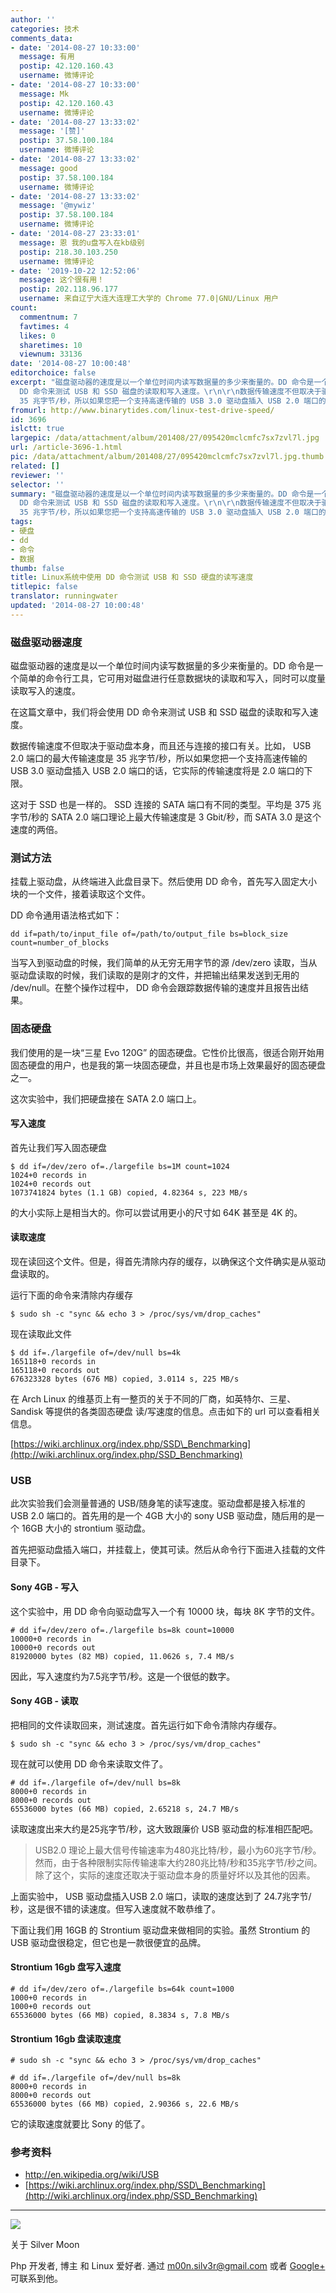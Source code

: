 ```yaml
---
author: ''
categories: 技术
comments_data:
- date: '2014-08-27 10:33:00'
  message: 有用
  postip: 42.120.160.43
  username: 微博评论
- date: '2014-08-27 10:33:00'
  message: Mk
  postip: 42.120.160.43
  username: 微博评论
- date: '2014-08-27 13:33:02'
  message: '[赞]'
  postip: 37.58.100.184
  username: 微博评论
- date: '2014-08-27 13:33:02'
  message: good
  postip: 37.58.100.184
  username: 微博评论
- date: '2014-08-27 13:33:02'
  message: '@mywiz'
  postip: 37.58.100.184
  username: 微博评论
- date: '2014-08-27 23:33:01'
  message: 恩 我的u盘写入在kb级别
  postip: 218.30.103.250
  username: 微博评论
- date: '2019-10-22 12:52:06'
  message: 这个很有用！
  postip: 202.118.96.177
  username: 来自辽宁大连大连理工大学的 Chrome 77.0|GNU/Linux 用户
count:
  commentnum: 7
  favtimes: 4
  likes: 0
  sharetimes: 10
  viewnum: 33136
date: '2014-08-27 10:00:48'
editorchoice: false
excerpt: "磁盘驱动器的速度是以一个单位时间内读写数据量的多少来衡量的。DD 命令是一个简单的命令行工具，它可用对磁盘进行任意数据块的读取和写入，同时可以度量读取写入的速度。\r\n\r\n在这篇文章中，我们将会使用
  DD 命令来测试 USB 和 SSD 磁盘的读取和写入速度。\r\n\r\n数据传输速度不但取决于驱动盘本身，而且还与连接的接口有关。比如， USB 2.0 端口的最大传输速度是
  35 兆字节/秒，所以如果您把一个支持高速传输的 USB 3.0 驱动盘插入 USB 2.0 端口的话，它实际的传输速度将是 2.0 端口的下限。"
fromurl: http://www.binarytides.com/linux-test-drive-speed/
id: 3696
islctt: true
largepic: /data/attachment/album/201408/27/095420mclcmfc7sx7zvl7l.jpg
url: /article-3696-1.html
pic: /data/attachment/album/201408/27/095420mclcmfc7sx7zvl7l.jpg.thumb.jpg
related: []
reviewer: ''
selector: ''
summary: "磁盘驱动器的速度是以一个单位时间内读写数据量的多少来衡量的。DD 命令是一个简单的命令行工具，它可用对磁盘进行任意数据块的读取和写入，同时可以度量读取写入的速度。\r\n\r\n在这篇文章中，我们将会使用
  DD 命令来测试 USB 和 SSD 磁盘的读取和写入速度。\r\n\r\n数据传输速度不但取决于驱动盘本身，而且还与连接的接口有关。比如， USB 2.0 端口的最大传输速度是
  35 兆字节/秒，所以如果您把一个支持高速传输的 USB 3.0 驱动盘插入 USB 2.0 端口的话，它实际的传输速度将是 2.0 端口的下限。"
tags:
- 硬盘
- dd
- 命令
- 数据
thumb: false
title: Linux系统中使用 DD 命令测试 USB 和 SSD 硬盘的读写速度
titlepic: false
translator: runningwater
updated: '2014-08-27 10:00:48'
---
```


### 


### 磁盘驱动器速度


磁盘驱动器的速度是以一个单位时间内读写数据量的多少来衡量的。DD 命令是一个简单的命令行工具，它可用对磁盘进行任意数据块的读取和写入，同时可以度量读取写入的速度。


在这篇文章中，我们将会使用 DD 命令来测试 USB 和 SSD 磁盘的读取和写入速度。


数据传输速度不但取决于驱动盘本身，而且还与连接的接口有关。比如， USB 2.0 端口的最大传输速度是 35 兆字节/秒，所以如果您把一个支持高速传输的 USB 3.0 驱动盘插入 USB 2.0 端口的话，它实际的传输速度将是 2.0 端口的下限。


这对于 SSD 也是一样的。 SSD 连接的 SATA 端口有不同的类型。平均是 375 兆字节/秒的 SATA 2.0 端口理论上最大传输速度是 3 Gbit/秒，而 SATA 3.0 是这个速度的两倍。


### 测试方法


挂载上驱动盘，从终端进入此盘目录下。然后使用 DD 命令，首先写入固定大小块的一个文件，接着读取这个文件。


DD 命令通用语法格式如下：



```
dd if=path/to/input_file of=/path/to/output_file bs=block_size count=number_of_blocks

```

当写入到驱动盘的时候，我们简单的从无穷无用字节的源 /dev/zero 读取，当从驱动盘读取的时候，我们读取的是刚才的文件，并把输出结果发送到无用的 /dev/null。在整个操作过程中， DD 命令会跟踪数据传输的速度并且报告出结果。


### 固态硬盘


我们使用的是一块“三星 Evo 120G” 的固态硬盘。它性价比很高，很适合刚开始用固态硬盘的用户，也是我的第一块固态硬盘，并且也是市场上效果最好的固态硬盘之一。


这次实验中，我们把硬盘接在 SATA 2.0 端口上。


#### 写入速度 ####


首先让我们写入固态硬盘



```
$ dd if=/dev/zero of=./largefile bs=1M count=1024
1024+0 records in
1024+0 records out
1073741824 bytes (1.1 GB) copied, 4.82364 s, 223 MB/s

```

的大小实际上是相当大的。你可以尝试用更小的尺寸如 64K 甚至是 4K 的。


#### 读取速度


现在读回这个文件。但是，得首先清除内存的缓存，以确保这个文件确实是从驱动盘读取的。


运行下面的命令来清除内存缓存



```
$ sudo sh -c "sync && echo 3 > /proc/sys/vm/drop_caches"

```

现在读取此文件



```
$ dd if=./largefile of=/dev/null bs=4k
165118+0 records in
165118+0 records out
676323328 bytes (676 MB) copied, 3.0114 s, 225 MB/s

```

在 Arch Linux 的维基页上有一整页的关于不同的厂商，如英特尔、三星、Sandisk 等提供的各类固态硬盘 读/写速度的信息。点击如下的 url 可以查看相关信息。


[https://wiki.archlinux.org/index.php/SSD\_Benchmarking](http://wiki.archlinux.org/index.php/SSD_Benchmarking)


### USB


此次实验我们会测量普通的 USB/随身笔的读写速度。驱动盘都是接入标准的 USB 2.0 端口的。首先用的是一个 4GB 大小的 sony USB 驱动盘，随后用的是一个 16GB 大小的 strontium 驱动盘。


首先把驱动盘插入端口，并挂载上，使其可读。然后从命令行下面进入挂载的文件目录下。


#### Sony 4GB - 写入


这个实验中，用 DD 命令向驱动盘写入一个有 10000 块，每块 8K 字节的文件。



```
# dd if=/dev/zero of=./largefile bs=8k count=10000
10000+0 records in
10000+0 records out
81920000 bytes (82 MB) copied, 11.0626 s, 7.4 MB/s

```

因此，写入速度约为7.5兆字节/秒。这是一个很低的数字。


#### Sony 4GB - 读取


把相同的文件读取回来，测试速度。首先运行如下命令清除内存缓存。



```
$ sudo sh -c "sync && echo 3 > /proc/sys/vm/drop_caches"

```

现在就可以使用 DD 命令来读取文件了。



```
# dd if=./largefile of=/dev/null bs=8k
8000+0 records in
8000+0 records out
65536000 bytes (66 MB) copied, 2.65218 s, 24.7 MB/s

```

读取速度出来大约是25兆字节/秒，这大致跟廉价 USB 驱动盘的标准相匹配吧。



> 
> USB2.0 理论上最大信号传输速率为480兆比特/秒，最小为60兆字节/秒。然而，由于各种限制实际传输速率大约280兆比特/秒和35兆字节/秒之间。除了这个，实际的速度还取决于驱动盘本身的质量好坏以及其他的因素。
> 
> 
> 


上面实验中， USB 驱动盘插入USB 2.0 端口，读取的速度达到了 24.7兆字节/秒，这是很不错的读速度。但写入速度就不敢恭维了。


下面让我们用 16GB 的 Strontium 驱动盘来做相同的实验。虽然 Strontium 的 USB 驱动盘很稳定，但它也是一款很便宜的品牌。


#### Strontium 16gb 盘写入速度



```
# dd if=/dev/zero of=./largefile bs=64k count=1000
1000+0 records in
1000+0 records out
65536000 bytes (66 MB) copied, 8.3834 s, 7.8 MB/s

```

#### Strontium 16gb 盘读取速度



```
# sudo sh -c "sync && echo 3 > /proc/sys/vm/drop_caches"

# dd if=./largefile of=/dev/null bs=8k
8000+0 records in
8000+0 records out
65536000 bytes (66 MB) copied, 2.90366 s, 22.6 MB/s

```

它的读取速度就要比 Sony 的低了。


### 参考资料


* <http://en.wikipedia.org/wiki/USB>
* [https://wiki.archlinux.org/index.php/SSD\_Benchmarking](http://wiki.archlinux.org/index.php/SSD_Benchmarking)




---


[![](https://camo.githubusercontent.com/20a3dae353e06af1e185ddcef445fd31b2d253ff/687474703a2f2f302e67726176617461722e636f6d2f6176617461722f65323366323736376536393037653739386461356232383639346132626632383f733d363426643d26723d47)](https://camo.githubusercontent.com/20a3dae353e06af1e185ddcef445fd31b2d253ff/687474703a2f2f302e67726176617461722e636f6d2f6176617461722f65323366323736376536393037653739386461356232383639346132626632383f733d363426643d26723d47)


关于 Silver Moon


Php 开发者, 博主 和 Linux 爱好者. 通过 [m00n.silv3r@gmail.com](https://github.com/LCTT/TranslateProject/blob/master/translated/tech/m00n.silv3r@gmail.com) 或者 [Google+](http://plus.google.com/117145272367995638274/posts) 可联系到他。